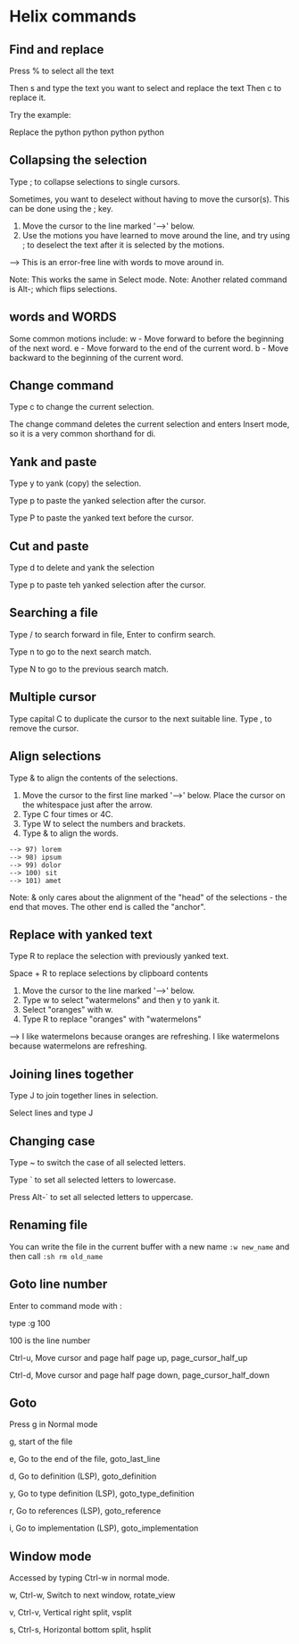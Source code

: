 # Helix commands

## Find and replace

Press % to select all the text

Then s and type the text you want to select and replace the text
Then c to replace it.

Try the example:

Replace the python python python python

## Collapsing the selection

 Type ; to collapse selections to single cursors.

 Sometimes, you want to deselect without having to move the
 cursor(s). This can be done using the ; key.

 1. Move the cursor to the line marked '-->' below.
 2. Use the motions you have learned to move around the line,
    and try using ; to deselect the text after it is selected
    by the motions.

 --> This is an error-free line with words to move around in.

 Note: This works the same in Select mode.
 Note: Another related command is Alt-; which flips selections.

## words and WORDS

Some common motions include:
   w - Move forward to before the beginning of the next word.
   e - Move forward to the end of the current word.
   b - Move backward to the beginning of the current word.

## Change command

 Type c to change the current selection.

 The change command deletes the current selection and enters
 Insert mode, so it is a very common shorthand for di.

## Yank and paste
Type y to yank (copy) the selection.

Type p to paste the yanked selection after the cursor.

Type P to paste the yanked text before the cursor.

## Cut and paste

Type d to delete and yank the selection

Type p to paste teh yanked selection after the cursor.

## Searching a file

Type / to search forward in file, Enter to confirm search.

Type n to go to the next search match.

Type N to go to the previous search match.

## Multiple cursor

Type capital C to duplicate the cursor to the next suitable line.
Type , to remove the cursor. 

## Align selections

Type & to align the contents of the selections.

 1. Move the cursor to the first line marked '-->' below. Place
    the cursor on the whitespace just after the arrow.
 2. Type C four times or 4C.
 3. Type W to select the numbers and brackets.
 4. Type & to align the words.

```
--> 97) lorem
--> 98) ipsum
--> 99) dolor
--> 100) sit
--> 101) amet
```
 Note: & only cares about the alignment of the "head" of the
       selections - the end that moves. The other end is called
       the "anchor".

## Replace with yanked text

Type R to replace the selection with previously yanked text.

Space + R to replace selections by clipboard contents

 1. Move the cursor to the line marked '-->' below.
 2. Type w to select "watermelons" and then y to yank it.
 3. Select "oranges" with w.
 4. Type R to replace "oranges" with "watermelons"


 --> I like watermelons because oranges are refreshing.
     I like watermelons because watermelons are refreshing.

## Joining lines together

Type J to join together lines in selection.

Select lines and type J

## Changing case

Type ~ to switch the case of all selected letters.

Type \` to set all selected letters to lowercase.

Press Alt-\` to set all selected letters to uppercase.

## Renaming file
You can write the file in the current buffer with a new name `:w new_name` and then call `:sh rm old_name`

## Goto line number

Enter to command mode with :

type :g 100

100 is the line number

Ctrl-u,	Move cursor and page half page up,	page_cursor_half_up

Ctrl-d,	Move cursor and page half page down,	page_cursor_half_down

## Goto

Press g in Normal mode

g, start of the file

e,	Go to the end of the file,	goto_last_line

d,	Go to definition (LSP),	goto_definition

y,	Go to type definition (LSP),	goto_type_definition

r,	Go to references (LSP),	goto_reference

i,	Go to implementation (LSP),	goto_implementation


## Window mode

Accessed by typing Ctrl-w in normal mode.


w, Ctrl-w, Switch to next window,	rotate_view

v, Ctrl-v,	Vertical right split,	vsplit

s, Ctrl-s,	Horizontal bottom split,	hsplit





